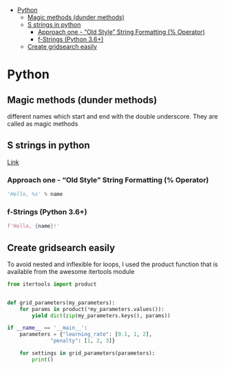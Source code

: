 <!--ts-->
   * [Python](#python)
      * [Magic methods (dunder methods)](#magic-methods-dunder-methods)
      * [S strings in python](#s-strings-in-python)
         * [Approach one - “Old Style” String Formatting (% Operator)](#approach-one---old-style-string-formatting--operator)
         * [f-Strings (Python 3.6+)](#f-strings-python-36)
      * [Create gridsearch easily](#create-gridsearch-easily)

<!-- Added by: gil_diy, at: Thu 30 Dec 2021 09:53:18 IST -->

<!--te-->


# Python

## Magic methods (dunder methods)

different names which start and end with the double underscore. They are called as magic methods



## S strings in python

[Link](https://realpython.com/python-string-formatting/)

### Approach one - “Old Style” String Formatting (% Operator)

```python
'Hello, %s' % name
```

### f-Strings (Python 3.6+)

```python
f'Hello, {name}!'
```

## Create gridsearch easily

To avoid nested and inflexible for loops, I used the product function that is available from the awesome itertools module

```python
from itertools import product


def grid_parameters(my_parameters):
    for params in product(*my_parameters.values()):
        yield dict(zip(my_parameters.keys(), params))

if __name__ == '__main__':
	parameters = {"learning_rate": [0.1, 1, 2],
              "penalty": [1, 2, 3]}

    for settings in grid_parameters(parameters):
        print()
```